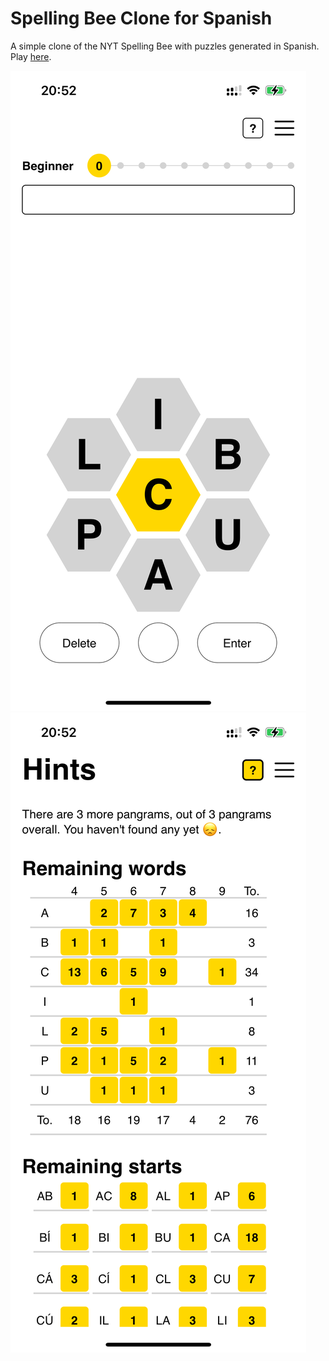# Spelling Bee Clone for Spanish

A simple clone of the NYT Spelling Bee with puzzles generated in Spanish.
Play [here](https://baelyk.github.io/spelling-bee-clone/).

![iOS main](.github/ios_main.png)
![iOS hints](.github/ios_hints.png)

